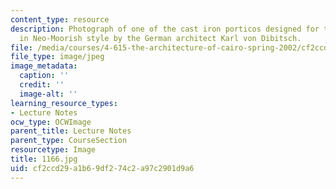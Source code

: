 ```yaml
---
content_type: resource
description: Photograph of one of the cast iron porticos designed for the Gazira Palace
  in Neo-Moorish style by the German architect Karl von Dibitsch.
file: /media/courses/4-615-the-architecture-of-cairo-spring-2002/cf2ccd29a1b69df274c2a97c2901d9a6_1166.jpg
file_type: image/jpeg
image_metadata:
  caption: ''
  credit: ''
  image-alt: ''
learning_resource_types:
- Lecture Notes
ocw_type: OCWImage
parent_title: Lecture Notes
parent_type: CourseSection
resourcetype: Image
title: 1166.jpg
uid: cf2ccd29-a1b6-9df2-74c2-a97c2901d9a6
---
```


